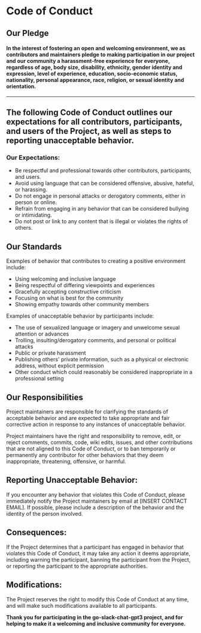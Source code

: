 # Code of Conduct

## Our Pledge

#### In the interest of fostering an open and welcoming environment, we as contributors and maintainers pledge to making participation in our project and our community a harassment-free experience for everyone, regardless of age, body size, disability, ethnicity, gender identity and expression, level of experience, education, socio-economic status, nationality, personal appearance, race, religion, or sexual identity and orientation.
---
## The following Code of Conduct outlines our expectations for all contributors, participants, and users of the Project, as well as steps to reporting unacceptable behavior.

### Our Expectations:
- Be respectful and professional towards other contributors, participants, and users.
- Avoid using language that can be considered offensive, abusive, hateful, or harassing.
- Do not engage in personal attacks or derogatory comments, either in person or online.
- Refrain from engaging in any behavior that can be considered bullying or intimidating.
- Do not post or link to any content that is illegal or violates the rights of others.

## Our Standards

Examples of behavior that contributes to creating a positive environment
include:

* Using welcoming and inclusive language
* Being respectful of differing viewpoints and experiences
* Gracefully accepting constructive criticism
* Focusing on what is best for the community
* Showing empathy towards other community members

Examples of unacceptable behavior by participants include:

* The use of sexualized language or imagery and unwelcome sexual attention or
  advances
* Trolling, insulting/derogatory comments, and personal or political attacks
* Public or private harassment
* Publishing others' private information, such as a physical or electronic
  address, without explicit permission
* Other conduct which could reasonably be considered inappropriate in a
  professional setting
  
## Our Responsibilities

Project maintainers are responsible for clarifying the standards of acceptable
behavior and are expected to take appropriate and fair corrective action in
response to any instances of unacceptable behavior.

Project maintainers have the right and responsibility to remove, edit, or
reject comments, commits, code, wiki edits, issues, and other contributions
that are not aligned to this Code of Conduct, or to ban temporarily or
permanently any contributor for other behaviors that they deem inappropriate,
threatening, offensive, or harmful.

## Reporting Unacceptable Behavior:
If you encounter any behavior that violates this Code of Conduct, please immediately notify the Project maintainers by email at [INSERT CONTACT EMAIL]. If possible, please include a description of the behavior and the identity of the person involved. 

## Consequences:
If the Project determines that a participant has engaged in behavior that violates this Code of Conduct, it may take any action it deems appropriate, including warning the participant, banning the participant from the Project, or reporting the participant to the appropriate authorities. 

## Modifications:
The Project reserves the right to modify this Code of Conduct at any time, and will make such modifications available to all participants.

**Thank you for participating in the go-slack-chat-gpt3 project, and for helping to make it a welcoming and inclusive community for everyone.**
